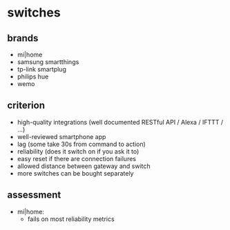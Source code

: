 # switches

## brands
- mi|home
- samsung smartthings
- tp-link smartplug
- philips hue
- wemo

## criterion
- high-quality integrations (well documented RESTful API / Alexa / IFTTT / ...)
- well-reviewed smartphone app
- lag (some take 30s from command to action)
- reliability (does it switch on if you ask it to)
- easy reset if there are connection failures
- allowed distance between gateway and switch
- more switches can be bought separately

## assessment
- mi|home:
  - fails on most reliability metrics
